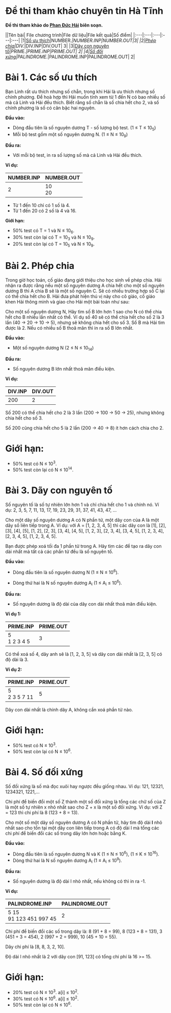 # Đề thi tham khảo chuyên tin Hà Tĩnh

**Đề thi tham khảo do [Phan Đức Hải]() biên soạn.**

||Tên bài| File chương trình|File dữ liệu|File kết quả|Số điểm|
|:---|:---|:---|:---|:---|
|1|[Số ưu thích](#bài-1-các-số-ưu-thích)|NUMBER.*|NUMBER.INP|NUMBER.OUT|3|
|2|[Phép chia](#bài-2-phép-chia)|DIV.*|DIV.INP|DIV.OUT| 3|
|3|[Dãy con nguyên tố](#bài-3-dãy-con-nguyên-tố)|PRIME.*|PRIME.INP|PRIME.OUT| 2|
|4|[Số đối xứng](#bài-4-số-đối-xứng)|PALINDROME.*|PALINDROME.INP|PALINDROME.OUT| 2|

# Bài 1. Các số ưu thích

Bạn Linh rất ưu thích nhưng số chẵn, trong khi Hải là ưu thích nhưng số chính phương. Để hoà hợp thì Hải muốn tính xem từ 1 đến N có bao nhiều số mà cả Linh và Hải đều thích. Biết rằng số chẵn là số chia hết cho 2, và số chính phương là số có căn bậc hai nguyên.

**Đầu vào:**

- Dòng đầu tiên là số nguyên dương T - số lượng bộ test. (1 ≤ T ≤ 10<sub>5</sub>)
- Mỗi bộ test gồm một số nguyên dương N. (1 ≤ N ≤ 10<sub>9</sub>)

**Đầu ra:**

- Với mỗi bộ test, in ra số lượng số mà cả Linh và Hải đều thích.

**Ví dụ:**

|NUMBER.INP|NUMBER.OUT|
|:---|:---|
|2<br> |10<br>20|1<br>2|

- Từ 1 đến 10 chỉ có 1 số là 4.
- Từ 1 đến 20 có 2 số là 4 và 16.

**Giới hạn:**

- 50% test có T = 1 và N ≤ 10<sub>6</sub>.
- 30% test còn lại có T = 10<sub>3</sub> và N ≤ 10<sub>9</sub>.
- 20% test còn lại có T = 10<sub>5</sub> và N ≤ 10<sub>9</sub>.

# Bài 2. Phép chia

Trong giờ học toán, cố giáo đang giới thiệu cho học sinh về phép chia. Hải nhận ra được rằng nếu một số nguyên dương A chia hết cho một số nguyên dương B thì A chia B sẽ là một số nguyên C. Sẽ có nhiều trường hợp số C lại có thể chia hết cho B. Hải đưa phát hiện thú vị này cho cô giáo, cố giáo khen Hải thông minh và giao cho Hải một bài toán như sau:

Cho một số nguyên dương N, Hãy tìm số B lớn hơn 1 sao cho N có thể chia hết cho B nhiều lần nhất có thể. Ví dụ số 40 sẽ có thể chia hết cho số 2 là 3 lần (40 → 20 → 10 → 5), nhưng sẽ không chia hết cho số 3. Số B mà Hải tìm được là 2. Nếu có nhiều số B thoã mãn thì in ra số B lớn nhất.

**Đầu vào:**

- Một số nguyên dương N (2 ≤ N ≤ 10<sub>14</sub>)

**Đầu ra:**

- Số nguyên dương B lớn nhất thoã mãn điều kiện.

**Ví dụ:**

|DIV.INP|DIV.OUT|
|:---|:---|
|200|2 |

Số 200 có thể chia hết cho 2 là 3 lần (200 → 100 → 50 → 25), nhưng không chia hết cho số 3.

Số 200 cũng chia hết cho 5 là 2 lần (200 → 40 → 8) ít hơn cách chia cho 2.

# Giới hạn:

- 50% test có N ≤ 10<sup>3</sup>.
- 50% test còn lại có N ≤ 10<sup>14</sup>.

# Bài 3. Dãy con nguyên tố

Số nguyên tố là số tự nhiên lớn hơn 1 và chỉ chia hết cho 1 và chính nó. Ví dụ: 2, 3, 5, 7, 11, 13, 17, 19, 23, 29, 31, 37, 41, 43, 47, ...

Cho một dãy số nguyên dương A có N phần tử, một dãy con của A là một dãy số liên tiếp trong A. Ví dụ: với A = [1, 2, 3, 4, 5] thì các dãy con là [1], [2], [3], [4], [5], [1, 2], [2, 3], [3, 4], [4, 5], [1, 2, 3], [2, 3, 4], [3, 4, 5], [1, 2, 3, 4], [2, 3, 4, 5], [1, 2, 3, 4, 5].

Bạn được phép xoá tối đa 1 phần tử trong A. Hãy tìm các để tạo ra dãy con dài nhất mà tất cả các phần tử đều là số nguyên tố.

**Đầu vào:**

- Dòng đầu tiên là số nguyên dương N (1 ≤ N ≤ 10<sup>6</sup>).

- Dòng thứ hai là N số nguyên dương A<sub>i</sub> (1 ≤ A<sub>i</sub> ≤ 10<sup>6</sup>).

**Đầu ra:**

- Số nguyên dương là độ dài của dãy con dài nhất thoã mãn điều kiện.

**Ví dụ 1:**

|PRIME.INP|PRIME.OUT|
|:---|:---|
|5<br>1 2 3 4 5|3|

Có thể xoá số 4, dãy anh sẽ là [1, 2, 3, 5] và dãy con dài nhất là [2, 3, 5] có độ dài là 3.

**Ví dụ 2:**

|PRIME.INP|PRIME.OUT|
|:---|:---|
|5<br>2 3 5 7 11|5|

Dãy con dài nhất là chính dãy A, không cần xoá phần tử nào.

# Giới hạn:

- 50% test có N ≤ 10<sup>3</sup>.
- 50% test còn lại có N ≤ 10<sup>6</sup>.

# Bài 4. Số đối xứng

Số đối xứng là số mà đọc xuôi hay ngược đều giống nhau. Ví dụ: 121, 12321, 1234321, 1221,...

Chi phí để biến đổi một số Z thành một số đối xứng là tổng các chữ số của Z là một số tự nhiên x nhỏ nhất sao cho Z + x là một số đối xứng. Ví dụ: với Z = 123 thì chi phí là 8 (123 + 8 = 13).

Cho một số một dãy số nguyên dương A có N phần tử, hãy tìm độ dài **l** nhỏ nhất sao cho tồn tại một dãy con liên tiếp trong A có độ dài l mà tổng các chi phí để biến đổi các số trong dãy lớn hơn hoặc bằng K.

**Đầu vào:**

- Dòng đầu tiên là số nguyên dương N và K (1 ≤ N ≤ 10<sup>6</sup>), (1 ≤ K ≤ 10<sup>16</sup>).
- Dòng thứ hai là N số nguyên dương A<sub>i</sub> (1 ≤ A<sub>i</sub> ≤ 10<sup>9</sup>).

**Đầu ra:**
- Số nguyên dương là độ dài l nhỏ nhất, nếu không có thì in ra -1.

**Ví dụ:**

|PALINDROME.INP|PALINDROME.OUT|
|:---|:---|
|5 15<br>91 123 451 997 45 |2|

Chi phí để biến đổi các số trong dãy là: 8 (91 + 8 = 99), 8 (123 + 8 = 131), 3 (451 + 3 = 454), 2 (997 + 2 = 999), 10 (45 + 10 = 55). 

Dãy chi phí là [8, 8, 3, 2, 10].

Độ dài l nhỏ nhất là 2 với dãy con [91, 123] có tổng chi phí là 16 >= 15.

# Giới hạn:

- 20% test có N ≤ 10<sup>3</sup>. a[i] ≤ 10<sup>2</sup>.
- 30% test có N ≤ 10<sup>6</sup>. a[i] ≤ 10<sup>2</sup>.
- 50% test còn lại có N ≤ 10<sup>6</sup>.